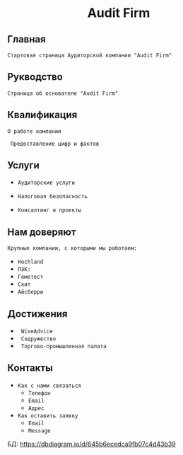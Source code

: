 <h1 align="center">Audit Firm</h1>

## Главная

```Стартовая страница Аудиторской компании "Audit Firm"```

## Рукводство

``` Страница об основателе "Audit Firm" ```

## Квалификация

```О работе компании```

``` Предоставление цифр и фактов``` 

## Услуги

- ```Аудиторские услуги```

- ```Налоговая безопасность```

- ```Консалтинг и проекты```

## Нам доверяют

```Крупные компании, с которыми мы работаем:```

- ```Hochland```
- ```ПЭК:```
- ```Гемотест```
- ```Скит```
- ```Айсберри```

## Достижения
- ``` WiseAdvice```
- ``` Содружество```
- ``` Торгово-промышленная палата```

## Контакты
- ```Как с нами связаться```
    - ```Телефон```
    - ```Email```
    - ```Адрес```
- ```Как оставить заявку```
    - ```Email```
    - ```Message```
 
 БД:
 https://dbdiagram.io/d/645b6ecedca9fb07c4d43b39
